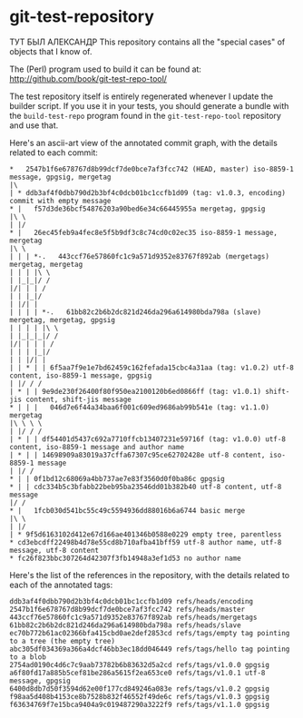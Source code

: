 git-test-repository
===================
ТУТ БЫЛ АЛЕКСАНДР
This repository contains all the "special cases" of objects that I
know of.

The (Perl) program used to build it can be found at:
http://github.com/book/git-test-repo-tool/

The test repository itself is entirely regenerated whenever I update the
builder script. If you use it in your tests, you should generate a bundle
with the `build-test-repo` program found in the `git-test-repo-tool`
repository and use that.

Here's an ascii-art view of the annotated commit graph,
with the details related to each commit:

    *   2547b1f6e678767d8b99dcf7de0bce7af3fcc742 (HEAD, master) iso-8859-1 message, gpgsig, mergetag
    |\  
    | * ddb3af4f0dbb790d2b3bf4c0dcb01bc1ccfb1d09 (tag: v1.0.3, encoding) commit with empty message
    * |   f57d3de36bcf54876203a90bed6e34c66445955a mergetag, gpgsig
    |\ \  
    | |/  
    * |   26ec45feb9a4fec8e5f5b9df3c8c74cd0c02ec35 iso-8859-1 message, mergetag
    |\ \  
    | | | *-.   443ccf76e57860fc1c9a571d9352e83767f892ab (mergetags) mergetag, mergetag
    | | | |\ \  
    | |_|_|/ /  
    |/| | | /   
    | | |_|/    
    | |/| |     
    | | | | *-.   61bb82c2b6b2dc821d246da296a614980bda798a (slave) mergetag, mergetag, gpgsig
    | | | | |\ \  
    | |_|_|_|/ /  
    |/| | | | /   
    | | | |_|/    
    | | |/| |     
    | | * | | 6f5aa7f9e1e7bd62459c162fefada15cbc4a31aa (tag: v1.0.2) utf-8 content, iso-8859-1 message, gpgsig
    | |/ / /  
    | * | | 9e9de230f26400f80f950ea2100120b6ed0866ff (tag: v1.0.1) shift-jis content, shift-jis message
    * | | |   046d7e6f44a34baa6f001c609ed9686ab99b541e (tag: v1.1.0) mergetag
    |\ \ \ \  
    | |/ / /  
    | * | | df54401d5437c692a7710ffcb13407231e59716f (tag: v1.0.0) utf-8 content, iso-8859-1 message and author name
    | * | | 14698909a83019a37cffa67307c95ce62702428e utf-8 content, iso-8859-1 message
    | |/ /  
    * | | 0f1bd12c68069a4bb737ae7e83f3560d0f0ba86c gpgsig
    * | | cdc334b5c3bfabb22beb95ba23546dd01b382b40 utf-8 content, utf-8 message
    |/ /  
    * |   1fcb030d541bc55c49c5594936dd88016b6a6744 basic merge
    |\ \  
    | |/  
    | * 9f5d6163102d412e67d166ae401346b0588e0229 empty tree, parentless
    * cd3ebcdff22498b4d78e55cd8b710afba41bff59 utf-8 author name, utf-8 message, utf-8 content
    * fc26f823bbc307264d42307f3fb14948a3ef1d53 no author name

Here's the list of the references in the repository,
with the details related to each of the annotated tags:

    ddb3af4f0dbb790d2b3bf4c0dcb01bc1ccfb1d09 refs/heads/encoding
    2547b1f6e678767d8b99dcf7de0bce7af3fcc742 refs/heads/master
    443ccf76e57860fc1c9a571d9352e83767f892ab refs/heads/mergetags
    61bb82c2b6b2dc821d246da296a614980bda798a refs/heads/slave
    ec70b772b61ac02366bfa415cbd0ae2def2853cd refs/tags/empty tag pointing to a tree (the empty tree)
    abc305df034369a366a4dcf46bb3ec18dd046449 refs/tags/hello tag pointing to a blob
    2754ad0190c4d6c7c9aab73782b6b83632d5a2cd refs/tags/v1.0.0 gpgsig
    a6f80fd17a885b5cef81be286a5615f2ea653ce0 refs/tags/v1.0.1 utf-8 message, gpgsig
    6400d8db7d50f3594d62e00f177cd849246a083e refs/tags/v1.0.2 gpgsig
    f98aa5d408b4153ce8b7528b832f46552f49de6c refs/tags/v1.0.3 gpgsig
    f63634769f7e15bca9404a9c019487290a3222f9 refs/tags/v1.1.0 gpgsig

